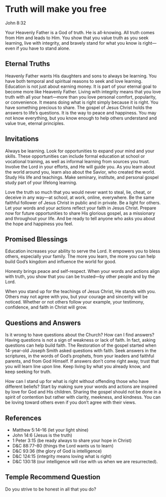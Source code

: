 # Truth will make you free

John 8:32

Your Heavenly Father is a God of truth. He is all-knowing. All truth comes from
Him and leads to Him. You show that you value truth as you seek learning, live
with integrity, and bravely stand for what you know is right— even if you have
to stand alone.

## Eternal Truths

Heavenly Father wants His daughters and sons to always be learning. You have
both temporal and spiritual reasons to seek and love learning. Education is not
just about earning money. It is part of your eternal goal to become more like
Heavenly Father. Living with integrity means that you love truth with all your
heart—more than you love personal comfort, popularity, or convenience. It means
doing what is right simply because it is right. You have something precious to
share. The gospel of Jesus Christ holds the answers to life’s questions. It is
the way to peace and happiness. You may not know everything, but you know
enough to help others understand and value true, eternal principles.

## Invitations

Always be learning. Look for opportunities to expand your mind and your skills.
These opportunities can include formal education at school or vocational
training, as well as informal learning from sources you trust. Involve the Lord
in your efforts, and He will guide you. As you learn about the world around
you, learn also about the Savior, who created the world. Study His life and
teachings. Make seminary, institute, and personal gospel study part of your
lifelong learning.

Love the truth so much that you would never want to steal, lie, cheat, or
deceive in any way—at school, at work, online, everywhere. Be the same faithful
follower of Jesus Christ in public and in private. Be a light for others. Let
your words and your actions reflect your faith in Jesus Christ. Prepare now for
future opportunities to share His glorious gospel, as a missionary and
throughout your life. And be ready to tell anyone who asks you about the hope
and happiness you feel.

## Promised Blessings

Education increases your ability to serve the Lord. It empowers you to bless
others, especially your family. The more you learn, the more you can help build
God’s kingdom and influence the world for good.

Honesty brings peace and self-respect. When your words and actions align with
truth, you show that you can be trusted—by other people and by the Lord.

When you stand up for the teachings of Jesus Christ, He stands with you. Others
may not agree with you, but your courage and sincerity will be noticed. Whether
or not others follow your example, your testimony, confidence, and faith in
Christ will grow.

## Questions and Answers

Is it wrong to have questions about the Church? How can I find answers? Having
questions is not a sign of weakness or lack of faith. In fact, asking questions
can help build faith. The Restoration of the gospel started when 14-year-old
Joseph Smith asked questions with faith. Seek answers in the scriptures, in the
words of God’s prophets, from your leaders and faithful parents, and from God
Himself. If answers don’t come right away, trust that you will learn line upon
line. Keep living by what you already know, and keep seeking for truth.

How can I stand up for what is right without offending those who have different
beliefs? Start by making sure your words and actions are inspired by love for
God and His children. Sharing the gospel should not be done in a spirit of
contention but rather with clarity, meekness, and kindness. You can be loving
toward others even if you don’t agree with their views.

## References 

- Matthew 5:14–16 (let your light shine)
- John 14:6 (Jesus is the truth)
- 1 Peter 3:15 (be ready always to share your hope in Christ)
- D&C 88:77–80 (things the Lord wants us to learn)
- D&C 93:36 (the glory of God is intelligence)
- D&C 124:15 (integrity means loving what is right)
- D&C 130:18 (our intelligence will rise with us when we are resurrected).

## Temple Recommend Question

Do you strive to be honest in all that you do?
